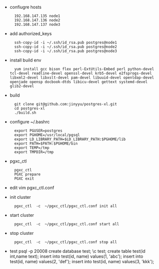 
- confiugre hosts

        192.168.147.135 node1
        192.168.147.136 node2
        192.168.147.137 node3

- add authorized_keys

        ssh-copy-id -i ~/.ssh/id_rsa.pub postgres@node1
        ssh-copy-id -i ~/.ssh/id_rsa.pub postgres@node2
        ssh-copy-id -i ~/.ssh/id_rsa.pub postgres@node3

- install build env

        yum install gcc bison flex perl-ExtUtils-Embed perl python-devel tcl-devel readline-devel openssl-devel krb5-devel e2fsprogs-devel libxml2-devel libxslt-devel pam-devel libuuid-devel openldap-devel openjade opensp docbook-dtds libicu-devel gettext systemd-devel glib2-devel

- build

        git clone git@github.com:jinyyu/postgres-xl.git
        cd postgres-xl
        ./build.sh

- configure  ~/.bashrc

        export PGUSER=postgres
        export PGHOME=/usr/local/pgsql
        export LD_LIBRARY_PATH=$LD_LIBRARY_PATH:$PGHOME/lib
        export PATH=$PATH:$PGHOME/bin
        export TEMP=/tmp
        export TMPDIR=/tmp

- pgxc_ctl 

        pgxc_ctl
        PGXC prepare 
        PGXC exit

- edit vim pgxc_ctl.conf

- init cluster

        pgxc_ctl  -c  ~/pgxc_ctl/pgxc_ctl.conf init all

- start cluster

        pgxc_ctl  -c  ~/pgxc_ctl/pgxc_ctl.conf start all

- stop cluster

        pgxc_ctl  -c  ~/pgxc_ctl/pgxc_ctl.conf stop all


- test 
        psql -p 20008
        create database test;
        \c test;
        create table test(id int,name text);
        insert into test(id, name) values(1, 'abc');
        insert into test(id, name) values(2, 'def');
        insert into test(id, name) values(3, 'kkk');